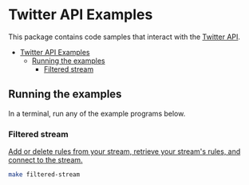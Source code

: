 # Twitter API Examples

This package contains code samples that interact with the [Twitter API](https://developer.twitter.com/en/docs/twitter-api/early-access).

<!-- START doctoc generated TOC please keep comment here to allow auto update -->
<!-- DON'T EDIT THIS SECTION, INSTEAD RE-RUN doctoc TO UPDATE -->

- [Twitter API Examples](#twitter-api-examples)
  - [Running the examples](#running-the-examples)
    - [Filtered stream](#filtered-stream)

<!-- END doctoc generated TOC please keep comment here to allow auto update -->

## Running the examples

In a terminal, run any of the example programs below.


### Filtered stream

[Add or delete rules from your stream, retrieve your stream's rules, and connect to the stream.](./filtered_stream/main.go)

```sh
make filtered-stream 
```
